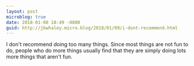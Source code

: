 ```yaml
---
layout: post
microblog: true
date: 2018-01-08 18:49 -0800
guid: http://jbwhaley.micro.blog/2018/01/09/i-dont-recommend.html
---
```

I don't recommend doing too many things. Since most things are not fun to do, people who do more things usually find that they are simply doing lots more things that aren't fun.
